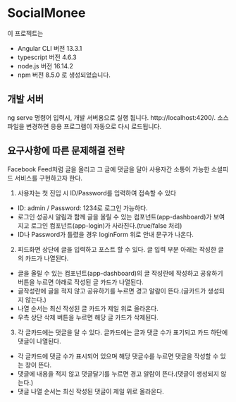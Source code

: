 # SocialMonee
이 프로젝트는 
* Angular CLI 버전 13.3.1
* typescript 버전 4.6.3
* node.js 버전 16.14.2
* npm 버전 8.5.0
로 생성되었습니다.

## 개발 서버
ng serve 명령어 입력시, 
개발 서버용으로 실행 됩니다. http://localhost:4200/. 
소스 파일을 변경하면 응용 프로그램이 자동으로 다시 로드됩니다.

## 요구사항에 따른 문제해결 전략
Facebook Feed처럼 글을 올리고 그 글에 댓글을 달아 사용자간 소통이 가능한 소셜피드 서비스를 구현하고자 한다.

1) 사용자는 첫 진입 시 ID/Password를 입력하여 접속할 수 있다
  - ID: admin / Password: 1234로 로그인 가능하다.
  - 로그인 성공시 알림과 함께 글을 올릴 수 있는 컴포넌트(app-dashboard)가 보여지고 로그인 컴포넌트(app-login)가 사라진다.(true/false 처리)
  - ID나 Password가 틀렸을 경우 loginForm 위로 안내 문구가 나온다.

2) 피드화면 상단에 글을 입력하고 포스트 할 수 있다.
   글 입력 부분 아래는 작성한 글의 카드가 나열된다.
  - 글을 올릴 수 있는 컴포넌트(app-dashboard)의 글 작성란에 작성하고 공유하기 버튼을 누르면 아래로 작성된 글 카드가 나열된다.
  - 글작성란에 글을 적지 않고 공유하기를 누르면 경고 알람이 뜬다.(글카드가 생성되지 않는다.)
  - 나열 순서는 최신 작성된 글 카드가 제일 위로 올라온다.
  - 우측 상단 삭제 버튼을 누르면 해당 글 카드가 삭제된다. 

3) 각 글카드에는 댓글을 달 수 있다.
   글카드에는 글과 댓글 수가 표기되고 카드 하단에 댓글이 나열된다.
  - 각 글카드에 댓글 수가 표시되어 있으며 해당 댓글수를 누르면 댓글을 작성할 수 있는 창이 뜬다.
  - 댓글에 내용을 적지 않고 댓글달기를 누르면 경고 알람이 뜬다.(댓글이 생성되지 않는다.)
  - 댓글 나열 순서는 최신 작성된 댓글이 제일 위로 올라온다. 

